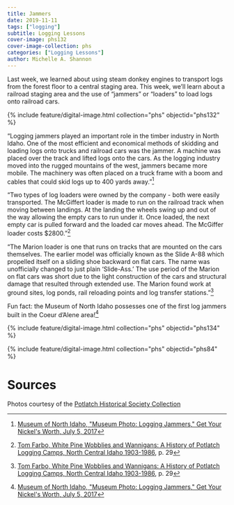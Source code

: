 ```yaml
---
title: Jammers
date: 2019-11-11
tags: ["logging"]
subtitle: Logging Lessons
cover-image: phs132
cover-image-collection: phs
categories: ["Logging Lessons"]
author: Michelle A. Shannon
---
```


Last week, we learned about using steam donkey engines to transport logs from the forest floor to a central staging area. This week, we’ll learn about a railroad staging area and the use of “jammers” or “loaders” to load logs onto railroad cars.

{% include feature/digital-image.html collection="phs" objectid="phs132" %}

“Logging jammers played an important role in the timber industry in North Idaho. One of the most efficient and economical methods of skidding and loading logs onto trucks and railroad cars was the jammer. A machine was placed over the track and lifted logs onto the cars. As the logging industry moved into the rugged mountains of the west, jammers became more mobile. The machinery was often placed on a truck frame with a boom and cables
that could skid logs up to 400 yards away.”[^1]

“Two types of log loaders were owned by the company - both were easily transported. The McGiffert loader is made to run on the railroad track when moving between landings. At the landing the wheels swing up and out of the way allowing the empty cars to run under it. Once loaded, the next empty car is pulled forward and the loaded car moves ahead. The McGiffer loader costs $2800.”[^2]

“The Marion loader is one that runs on tracks that are mounted on the cars themselves. The earlier model was officially known as the Slide A-88 which propelled itself on a sliding shoe backward on flat cars. The name was unofficially changed to just plain ‘Slide-Ass.’ The use period of the Marion on flat cars was short due to the light construction of the cars and structural damage that resulted through extended use. The Marion found work at ground sites, log ponds, rail reloading points and log transfer stations.”[^2]

Fun fact: the Museum of North Idaho possesses one of the first log jammers built in the Coeur d’Alene area![^1]

{% include feature/digital-image.html collection="phs" objectid="phs134" %}

{% include feature/digital-image.html collection="phs" objectid="phs84" %}

# Sources

Photos courtesy of the [Potlatch Historical Society Collection](https://www.lib.uidaho.edu/digital/phs/)

[^1]: [Museum of North Idaho, "Museum Photo: Logging Jammers," Get Your Nickel's Worth, July 5, 2017](https://nickelsworth.com/articles/photo-of-the-week-logging-jammers)

[^2]: [Tom Farbo, White Pine Wobblies and Wannigans: A History of Potlatch Logging Camps, North Central Idaho 1903-1986](https://alliance-primo.hosted.exlibrisgroup.com/permalink/f/m1uotc/CP71106064480001451), p. 29

